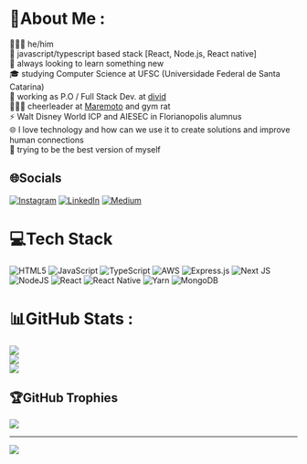 # 💫About Me :

👨🏽‍💻 he/him  
🧩 javascript/typescript based stack [React, Node.js, React native]  
🚀 always looking to learn something new  
🎓 studying Computer Science at UFSC (Universidade Federal de Santa Catarina)  
💼 working as P.O / Full Stack Dev. at [divid](www.divid.com.br)  
🤸🏽‍♂️ cheerleader at [Maremoto](https://www.instagram.com/maremotocheer/) and gym rat  
⚡ Walt Disney World ICP and AIESEC in Florianopolis alumnus  
🌐 I love technology and how can we use it to create solutions and improve human connections  
🎉 trying to be the best version of myself  


## 🌐Socials
[![Instagram](https://img.shields.io/badge/Instagram-%23E4405F.svg?logo=Instagram&logoColor=white)](https://instagram.com/fe.camposs) [![LinkedIn](https://img.shields.io/badge/LinkedIn-%230077B5.svg?logo=linkedin&logoColor=white)](https://linkedin.com/in/felipecampossantos) [![Medium](https://img.shields.io/badge/Medium-12100E?logo=medium&logoColor=white)](https://medium.com/@fe.camposs) 

# 💻Tech Stack
![HTML5](https://img.shields.io/badge/html5-%23E34F26.svg?style=flat-square&logo=html5&logoColor=white) ![JavaScript](https://img.shields.io/badge/javascript-%23323330.svg?style=flat-square&logo=javascript&logoColor=%23F7DF1E) ![TypeScript](https://img.shields.io/badge/typescript-%23007ACC.svg?style=flat-square&logo=typescript&logoColor=white) ![AWS](https://img.shields.io/badge/AWS-%23FF9900.svg?style=flat-square&logo=amazon-aws&logoColor=white) ![Express.js](https://img.shields.io/badge/express.js-%23404d59.svg?style=flat-square&logo=express&logoColor=%2361DAFB) ![Next JS](https://img.shields.io/badge/Next-black?style=flat-square&logo=next.js&logoColor=white) ![NodeJS](https://img.shields.io/badge/node.js-6DA55F?style=flat-square&logo=node.js&logoColor=white) ![React](https://img.shields.io/badge/react-%2320232a.svg?style=flat-square&logo=react&logoColor=%2361DAFB) ![React Native](https://img.shields.io/badge/react_native-%2320232a.svg?style=flat-square&logo=react&logoColor=%2361DAFB) ![Yarn](https://img.shields.io/badge/yarn-%232C8EBB.svg?style=flat-square&logo=yarn&logoColor=white) ![MongoDB](https://img.shields.io/badge/MongoDB-%234ea94b.svg?style=flat-square&logo=mongodb&logoColor=white)
# 📊GitHub Stats :
![](https://github-readme-stats.vercel.app/api?username=felipecampossantos&theme=dark&hide_border=true&include_all_commits=false&count_private=false)<br/>
![](https://github-readme-streak-stats.herokuapp.com/?user=felipecampossantos&theme=dark&hide_border=true)<br/>
![](https://github-readme-stats.vercel.app/api/top-langs/?username=felipecampossantos&theme=dark&hide_border=true&include_all_commits=false&count_private=false&layout=compact)

## 🏆GitHub Trophies
![](https://github-profile-trophy.vercel.app/?username=felipecampossantos&theme=onedark&no-frame=true&no-bg=true&margin-w=4)

---
[![](https://visitcount.itsvg.in/api?id=felipecampossantos&icon=0&color=12)](https://visitcount.itsvg.in)
